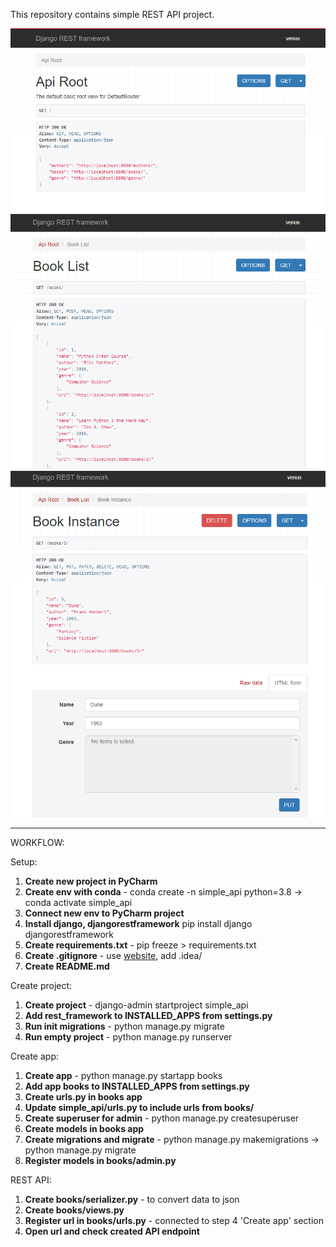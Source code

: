 This repository contains simple REST API project.

![Root API](readme_img/root.png)
![Books API](readme_img/books.png)
![Book API](readme_img/book_id.png)

---
WORKFLOW:

Setup:
1. **Create new project in PyCharm**
2. **Create env with conda** - conda create -n simple_api python=3.8 -> conda activate simple_api
3. **Connect new env to PyCharm project**
4. **Install django, djangorestframework** pip install django djangorestframework
5. **Create requirements.txt** - pip freeze > requirements.txt
6. **Create .gitignore** - use [website](https://www.toptal.com/developers/gitignore), add .idea/
7. **Create README.md**

Create project:
1. **Create project** - django-admin startproject simple_api
2. **Add rest_framework to INSTALLED_APPS from settings.py**
3. **Run init migrations** - python manage.py migrate
4. **Run empty project** - python manage.py runserver

Create app:
1. **Create app** - python manage.py startapp books
2. **Add app books to INSTALLED_APPS from settings.py**
3. **Create urls.py in books app**
4. **Update simple_api/urls.py to include urls from books/**
5. **Create superuser for admin** - python manage.py createsuperuser
6. **Create models in books app**
7. **Create migrations and migrate** - python manage.py makemigrations -> python manage.py migrate
8. **Register models in books/admin.py**

REST API:
1. **Create books/serializer.py** - to convert data to json
2. **Create books/views.py**
3. **Register url in books/urls.py** - connected to step 4 'Create app' section
4. **Open url and check created API endpoint**

